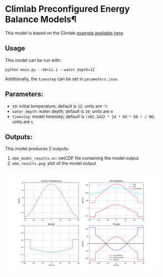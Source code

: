# Climlab Preconfigured Energy Balance Models¶

This model is based on the Climlab [example available here](https://climlab.readthedocs.io/en/latest/courseware/Preconfigured_EBM.html).

## Usage

This model can be run with:

```
python main.py --t0=11.1 --water_depth=12  
```

Additionally, the `timestep` can be set in `parameters.json`.

## Parameters:

* `t0`: initial temperature; default is `12`; units are `°C`
* `water_depth`: water depth; default is `10`; units are `m`
* `timestep`: model timestep; default is `(365.2422 * 24 * 60 * 60 ) / 90`; units are `s`

## Outputs:

This model produces 2 outputs:

1. `ebm_model_results.nc`: netCDF file containing the model output
2. `ebm_results.png`: plot of the model output

 ![Example output](plots/ebm_results.png)
